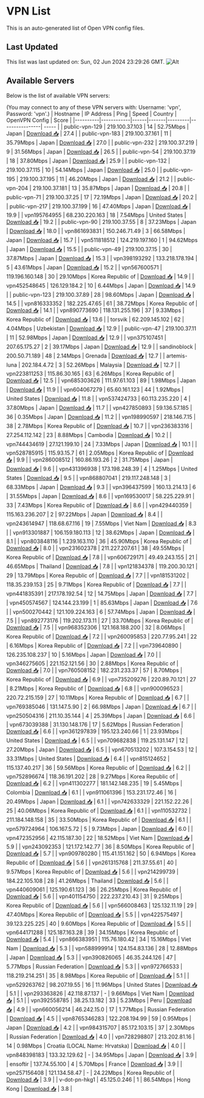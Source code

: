 # VPN List

This is an auto-generated list of Open VPN config files.

## Last Updated

This list was last updated on: Sun, 02 Jun 2024 23:29:26 GMT.
![Alt](https://repobeats.axiom.co/api/embed/186b98318ef1479477931607c1ad7d823f12451f.svg "Repobeats analytics image")

## Available Servers

Below is the list of available VPN servers:

(You may connect to any of these VPN servers with: Username: 'vpn', Password: 'vpn'.)
| Hostname | IP Address | Ping | Speed | Country | OpenVPN Config | Score |
|----------|------------|------|-------|---------|----------------| ----- |
| public-vpn-129 | 219.100.37.103 | 14 | 52.75Mbps | Japan | [Download 📥](./configs/server_0_JP.ovpn) | 27.4 |
| public-vpn-183 | 219.100.37.161 | 11 | 35.79Mbps | Japan | [Download 📥](./configs/server_1_JP.ovpn) | 27.0 |
| public-vpn-232 | 219.100.37.219 | 9 | 31.56Mbps | Japan | [Download 📥](./configs/server_2_JP.ovpn) | 26.5 |
| public-vpn-54 | 219.100.37.19 | 18 | 37.80Mbps | Japan | [Download 📥](./configs/server_3_JP.ovpn) | 25.9 |
| public-vpn-132 | 219.100.37.115 | 10 | 54.14Mbps | Japan | [Download 📥](./configs/server_4_JP.ovpn) | 25.0 |
| public-vpn-195 | 219.100.37.195 | 11 | 46.20Mbps | Japan | [Download 📥](./configs/server_5_JP.ovpn) | 21.2 |
| public-vpn-204 | 219.100.37.181 | 13 | 35.87Mbps | Japan | [Download 📥](./configs/server_6_JP.ovpn) | 20.8 |
| public-vpn-71 | 219.100.37.25 | 17 | 72.19Mbps | Japan | [Download 📥](./configs/server_7_JP.ovpn) | 20.2 |
| public-vpn-217 | 219.100.37.199 | 16 | 47.40Mbps | Japan | [Download 📥](./configs/server_8_JP.ovpn) | 19.9 |
| vpn195764955 | 68.230.220.163 | 18 | 7.54Mbps | United States | [Download 📥](./configs/server_9_US.ovpn) | 19.2 |
| public-vpn-90 | 219.100.37.55 | 8 | 37.23Mbps | Japan | [Download 📥](./configs/server_10_JP.ovpn) | 18.0 |
| vpn861693831 | 150.246.71.49 | 3 | 66.58Mbps | Japan | [Download 📥](./configs/server_11_JP.ovpn) | 15.7 |
| vpn511818512 | 124.219.197.160 | 1 | 94.62Mbps | Japan | [Download 📥](./configs/server_12_JP.ovpn) | 15.5 |
| public-vpn-49 | 219.100.37.15 | 30 | 37.87Mbps | Japan | [Download 📥](./configs/server_13_JP.ovpn) | 15.3 |
| vpn398193292 | 133.218.178.194 | 5 | 43.61Mbps | Japan | [Download 📥](./configs/server_14_JP.ovpn) | 15.2 |
| vpn567600571 | 119.196.160.148 | 30 | 29.10Mbps | Korea Republic of | [Download 📥](./configs/server_15_KR.ovpn) | 14.9 |
| vpn452548645 | 126.129.184.2 | 10 | 6.44Mbps | Japan | [Download 📥](./configs/server_16_JP.ovpn) | 14.9 |
| public-vpn-123 | 219.100.37.89 | 28 | 98.60Mbps | Japan | [Download 📥](./configs/server_17_JP.ovpn) | 14.5 |
| vpn816333352 | 182.225.47.65 | 61 | 38.72Mbps | Korea Republic of | [Download 📥](./configs/server_18_KR.ovpn) | 14.1 |
| vpn890773690 | 118.131.255.196 | 37 | 9.33Mbps | Korea Republic of | [Download 📥](./configs/server_19_KR.ovpn) | 13.6 |
| torsvik | 62.209.145.102 | 62 | 4.04Mbps | Uzbekistan | [Download 📥](./configs/server_20_UZ.ovpn) | 12.9 |
| public-vpn-47 | 219.100.37.11 | 11 | 52.98Mbps | Japan | [Download 📥](./configs/server_21_JP.ovpn) | 12.9 |
| vpn375107451 | 207.65.175.27 | 2 | 39.17Mbps | Japan | [Download 📥](./configs/server_22_JP.ovpn) | 12.9 |
| sandinoblock | 200.50.71.189 | 48 | 2.14Mbps | Grenada | [Download 📥](./configs/server_23_GD.ovpn) | 12.7 |
| artemis-luna | 202.184.4.72 | 3 | 52.26Mbps | Malaysia | [Download 📥](./configs/server_24_MY.ovpn) | 12.7 |
| vpn223811253 | 115.86.30.165 | 63 | 6.26Mbps | Korea Republic of | [Download 📥](./configs/server_25_KR.ovpn) | 12.5 |
| vpn685303626 | 111.97.61.103 | 89 | 1.98Mbps | Japan | [Download 📥](./configs/server_26_JP.ovpn) | 11.9 |
| vpn604067279 | 65.60.161.123 | 44 | 1.92Mbps | United States | [Download 📥](./configs/server_27_US.ovpn) | 11.8 |
| vpn537424733 | 60.113.235.220 | 4 | 37.80Mbps | Japan | [Download 📥](./configs/server_28_JP.ovpn) | 11.7 |
| vpn427850893 | 59.136.57.185 | 36 | 0.35Mbps | Japan | [Download 📥](./configs/server_29_JP.ovpn) | 11.2 |
| vpn198990597 | 218.146.7.15 | 38 | 2.78Mbps | Korea Republic of | [Download 📥](./configs/server_30_KR.ovpn) | 10.7 |
| vpn236383316 | 27.254.112.142 | 23 | 8.88Mbps | Cambodia | [Download 📥](./configs/server_31_KH.ovpn) | 10.2 |
| vpn744434619 | 27.121.199.10 | 24 | 7.33Mbps | Japan | [Download 📥](./configs/server_32_JP.ovpn) | 10.1 |
| vpn528785915 | 115.93.15.7 | 61 | 2.05Mbps | Korea Republic of | [Download 📥](./configs/server_33_KR.ovpn) | 9.9 |
| vpn286008512 | 160.86.193.26 | 2 | 31.75Mbps | Japan | [Download 📥](./configs/server_34_JP.ovpn) | 9.6 |
| vpn431396938 | 173.198.248.39 | 4 | 1.25Mbps | United States | [Download 📥](./configs/server_35_US.ovpn) | 9.5 |
| vpn868807041 | 219.117.248.148 | 3 | 68.33Mbps | Japan | [Download 📥](./configs/server_36_JP.ovpn) | 9.3 |
| vpn396437599 | 160.13.214.13 | 6 | 31.55Mbps | Japan | [Download 📥](./configs/server_37_JP.ovpn) | 8.6 |
| vpn169530017 | 58.225.229.91 | 33 | 7.43Mbps | Korea Republic of | [Download 📥](./configs/server_38_KR.ovpn) | 8.6 |
| vpn429440359 | 115.163.236.207 | 2 | 97.22Mbps | Japan | [Download 📥](./configs/server_39_JP.ovpn) | 8.4 |
| vpn243614947 | 118.68.67.116 | 19 | 7.55Mbps | Viet Nam | [Download 📥](./configs/server_40_VN.ovpn) | 8.3 |
| vpn913301887 | 106.159.180.113 | 12 | 38.62Mbps | Japan | [Download 📥](./configs/server_41_JP.ovpn) | 8.1 |
| vpn803848116 | 1.239.163.110 | 36 | 45.90Mbps | Korea Republic of | [Download 📥](./configs/server_42_KR.ovpn) | 8.0 |
| vpn231602378 | 211.227.207.61 | 38 | 49.55Mbps | Korea Republic of | [Download 📥](./configs/server_43_KR.ovpn) | 7.8 |
| vpn606729171 | 49.49.243.155 | 21 | 46.65Mbps | Thailand | [Download 📥](./configs/server_44_TH.ovpn) | 7.8 |
| vpn121834378 | 119.200.30.121 | 29 | 13.79Mbps | Korea Republic of | [Download 📥](./configs/server_45_KR.ovpn) | 7.7 |
| vpn181531202 | 118.35.239.153 | 25 | 9.71Mbps | Korea Republic of | [Download 📥](./configs/server_46_KR.ovpn) | 7.7 |
| vpn441835391 | 217.178.192.54 | 12 | 14.75Mbps | Japan | [Download 📥](./configs/server_47_JP.ovpn) | 7.7 |
| vpn450574567 | 124.144.23.199 | 1 | 85.63Mbps | Japan | [Download 📥](./configs/server_48_JP.ovpn) | 7.6 |
| vpn500270442 | 121.109.224.163 | 6 | 57.74Mbps | Japan | [Download 📥](./configs/server_49_JP.ovpn) | 7.5 |
| vpn892773176 | 119.202.173.11 | 27 | 33.70Mbps | Korea Republic of | [Download 📥](./configs/server_50_KR.ovpn) | 7.5 |
| vpn968352306 | 121.168.188.200 | 32 | 8.06Mbps | Korea Republic of | [Download 📥](./configs/server_51_KR.ovpn) | 7.2 |
| vpn260095853 | 220.77.95.241 | 22 | 6.16Mbps | Korea Republic of | [Download 📥](./configs/server_52_KR.ovpn) | 7.2 |
| vpn739640890 | 126.235.108.237 | 10 | 5.16Mbps | Japan | [Download 📥](./configs/server_53_JP.ovpn) | 7.0 |
| vpn346275605 | 221.152.121.56 | 30 | 2.88Mbps | Korea Republic of | [Download 📥](./configs/server_54_KR.ovpn) | 7.0 |
| vpn760508152 | 182.231.233.37 | 57 | 8.70Mbps | Korea Republic of | [Download 📥](./configs/server_55_KR.ovpn) | 6.9 |
| vpn735209276 | 220.89.70.121 | 27 | 8.21Mbps | Korea Republic of | [Download 📥](./configs/server_56_KR.ovpn) | 6.8 |
| vpn900096523 | 220.72.215.159 | 27 | 10.11Mbps | Korea Republic of | [Download 📥](./configs/server_57_KR.ovpn) | 6.7 |
| vpn769385046 | 131.147.5.90 | 2 | 66.98Mbps | Japan | [Download 📥](./configs/server_58_JP.ovpn) | 6.7 |
| vpn250504316 | 211.10.35.144 | 4 | 25.39Mbps | Japan | [Download 📥](./configs/server_59_JP.ovpn) | 6.6 |
| vpn673039388 | 31.130.148.176 | 17 | 5.62Mbps | Russian Federation | [Download 📥](./configs/server_60_RU.ovpn) | 6.6 |
| vpn361297839 | 195.123.240.66 | 1 | 23.93Mbps | United States | [Download 📥](./configs/server_61_US.ovpn) | 6.5 |
| vpn709682838 | 119.25.131.147 | 12 | 27.20Mbps | Japan | [Download 📥](./configs/server_62_JP.ovpn) | 6.5 |
| vpn670513202 | 107.3.154.53 | 12 | 33.31Mbps | United States | [Download 📥](./configs/server_63_US.ovpn) | 6.4 |
| vpn815124652 | 115.137.40.217 | 36 | 59.56Mbps | Korea Republic of | [Download 📥](./configs/server_64_KR.ovpn) | 6.2 |
| vpn752896674 | 118.36.191.202 | 28 | 9.27Mbps | Korea Republic of | [Download 📥](./configs/server_65_KR.ovpn) | 6.2 |
| vpn411302277 | 181.142.148.235 | 19 | 5.45Mbps | Colombia | [Download 📥](./configs/server_66_CO.ovpn) | 6.1 |
| vpn911061396 | 153.231.172.46 | 16 | 20.49Mbps | Japan | [Download 📥](./configs/server_67_JP.ovpn) | 6.1 |
| vpn742633329 | 221.152.22.26 | 25 | 40.06Mbps | Korea Republic of | [Download 📥](./configs/server_68_KR.ovpn) | 6.1 |
| vpn110532732 | 211.184.148.158 | 35 | 33.50Mbps | Korea Republic of | [Download 📥](./configs/server_69_KR.ovpn) | 6.1 |
| vpn579724964 | 106.167.5.72 | 5 | 9.73Mbps | Japan | [Download 📥](./configs/server_70_JP.ovpn) | 6.0 |
| vpn472352956 | 42.115.187.30 | 22 | 18.52Mbps | Viet Nam | [Download 📥](./configs/server_71_VN.ovpn) | 5.9 |
| vpn243092353 | 121.172.142.77 | 36 | 8.50Mbps | Korea Republic of | [Download 📥](./configs/server_72_KR.ovpn) | 5.7 |
| vpn909780280 | 115.41.151.162 | 50 | 6.94Mbps | Korea Republic of | [Download 📥](./configs/server_73_KR.ovpn) | 5.6 |
| vpn261315768 | 211.37.55.61 | 40 | 9.57Mbps | Korea Republic of | [Download 📥](./configs/server_74_KR.ovpn) | 5.6 |
| vpn214299739 | 184.22.105.108 | 28 | 41.26Mbps | Thailand | [Download 📥](./configs/server_75_TH.ovpn) | 5.6 |
| vpn440609061 | 125.190.61.123 | 36 | 26.25Mbps | Korea Republic of | [Download 📥](./configs/server_76_KR.ovpn) | 5.6 |
| vpn401154750 | 222.237.210.43 | 31 | 9.25Mbps | Korea Republic of | [Download 📥](./configs/server_77_KR.ovpn) | 5.6 |
| vpn566008463 | 125.132.11.19 | 29 | 47.40Mbps | Korea Republic of | [Download 📥](./configs/server_78_KR.ovpn) | 5.5 |
| vpn422575497 | 39.123.225.225 | 40 | 9.60Mbps | Korea Republic of | [Download 📥](./configs/server_79_KR.ovpn) | 5.5 |
| vpn644171288 | 125.187.163.28 | 39 | 34.15Mbps | Korea Republic of | [Download 📥](./configs/server_80_KR.ovpn) | 5.4 |
| vpn866383951 | 115.76.180.42 | 34 | 15.16Mbps | Viet Nam | [Download 📥](./configs/server_81_VN.ovpn) | 5.3 |
| vpn588999914 | 124.154.83.136 | 28 | 12.88Mbps | Japan | [Download 📥](./configs/server_82_JP.ovpn) | 5.3 |
| vpn390826065 | 46.35.244.126 | 47 | 5.77Mbps | Russian Federation | [Download 📥](./configs/server_83_RU.ovpn) | 5.3 |
| vpn972766533 | 118.219.214.251 | 35 | 8.98Mbps | Korea Republic of | [Download 📥](./configs/server_84_KR.ovpn) | 5.1 |
| vpn529263762 | 98.207.19.55 | 16 | 11.96Mbps | United States | [Download 📥](./configs/server_85_US.ovpn) | 5.1 |
| vpn293363826 | 42.118.87.137 | - | 9.66Mbps | Viet Nam | [Download 📥](./configs/server_86_VN.ovpn) | 5.1 |
| vpn392558785 | 38.25.13.182 | 33 | 5.23Mbps | Peru | [Download 📥](./configs/server_87_PE.ovpn) | 4.9 |
| vpn660056214 | 46.242.15.0 | 17 | 1.77Mbps | Russian Federation | [Download 📥](./configs/server_88_RU.ovpn) | 4.5 |
| vpn8765346283 | 122.208.194.99 | 59 | 0.95Mbps | Japan | [Download 📥](./configs/server_89_JP.ovpn) | 4.2 |
| vpn984315707 | 85.172.103.15 | 37 | 2.30Mbps | Russian Federation | [Download 📥](./configs/server_90_RU.ovpn) | 4.0 |
| vpn728298807 | 213.202.81.16 | 14 | 0.98Mbps | Croatia (LOCAL Name: Hrvatska) | [Download 📥](./configs/server_91_HR.ovpn) | 4.0 |
| vpn848398183 | 133.32.129.62 | - | 34.95Mbps | Japan | [Download 📥](./configs/server_92_JP.ovpn) | 3.9 |
| ensoftir | 137.74.55.100 | 4 | 5.70Mbps | France | [Download 📥](./configs/server_93_FR.ovpn) | 3.9 |
| vpn257156408 | 121.134.58.47 | - | 24.22Mbps | Korea Republic of | [Download 📥](./configs/server_94_KR.ovpn) | 3.9 |
| v-dot-pn-hkg1 | 45.125.0.246 | 1 | 86.54Mbps | Hong Kong | [Download 📥](./configs/server_95_HK.ovpn) | 3.8 |
